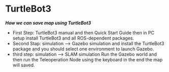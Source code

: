 #  TurtleBot3
*****How we can save map using TurtleBot3*****
- First Step: TurtleBot3 manual and then Quick Start Guide then in PC setup install TurtleBot3 and all ROS-dependent packages.
- Second Stap:  simulation --> Gazebo simulation and install the TurtleBot3 package and you should select one environment to launch Gazebo.
- third step:   simulation --> SLAM simulation Run the Gazebo world and then run the Teleoperation Node using the keyboard in the end the map will saved.
